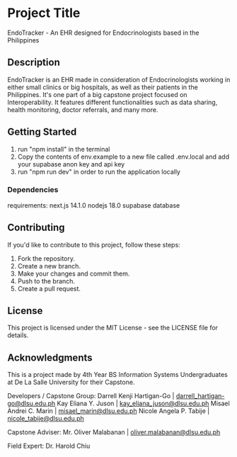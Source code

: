 # Project Title

EndoTracker - An EHR designed for Endocrinologists based in the Philippines

## Description

EndoTracker is an EHR made in consideration of Endocrinologists working in either small clinics or big hospitals, as well as their patients in the Philippines. It's one part of a big capstone project focused on Interoperability. It features different functionalities such as data sharing, health monitoring, doctor referrals, and many more.

## Getting Started

1. run "npm install" in the terminal
2. Copy the contents of env.example to a new file called .env.local and add your supabase anon key and api key
3. run "npm run dev" in order to run the application locally

### Dependencies

requirements:
next.js 14.1.0
nodejs 18.0
supabase database

## Contributing

If you'd like to contribute to this project, follow these steps:

1. Fork the repository.
2. Create a new branch.
3. Make your changes and commit them.
4. Push to the branch.
5. Create a pull request.

## License

This project is licensed under the MIT License - see the LICENSE file for details.

## Acknowledgments
This is a project made by 4th Year BS Information Systems Undergraduates at De La Salle University for their Capstone.

Developers / Capstone Group:
Darrell Kenji Hartigan-Go | darrell_hartigan-go@dlsu.edu.ph
Kay Eliana Y. Juson | kay_eliana_juson@dlsu.edu.ph
Misael Andrei C. Marin | misael_marin@dlsu.edu.ph
Nicole Angela P. Tabije | nicole_tabije@dlsu.edu.ph

Capstone Adviser:
Mr. Oliver Malabanan | oliver.malabanan@dlsu.edu.ph

Field Expert:
Dr. Harold Chiu